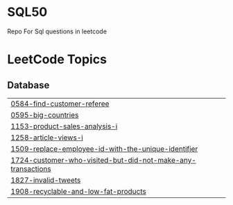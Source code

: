 # SQL50
Repo For Sql questions in leetcode

<!---LeetCode Topics Start-->
# LeetCode Topics
## Database
|  |
| ------- |
| [0584-find-customer-referee](https://github.com/Sreeharij/SQL50/tree/master/0584-find-customer-referee) |
| [0595-big-countries](https://github.com/Sreeharij/SQL50/tree/master/0595-big-countries) |
| [1153-product-sales-analysis-i](https://github.com/Sreeharij/SQL50/tree/master/1153-product-sales-analysis-i) |
| [1258-article-views-i](https://github.com/Sreeharij/SQL50/tree/master/1258-article-views-i) |
| [1509-replace-employee-id-with-the-unique-identifier](https://github.com/Sreeharij/SQL50/tree/master/1509-replace-employee-id-with-the-unique-identifier) |
| [1724-customer-who-visited-but-did-not-make-any-transactions](https://github.com/Sreeharij/SQL50/tree/master/1724-customer-who-visited-but-did-not-make-any-transactions) |
| [1827-invalid-tweets](https://github.com/Sreeharij/SQL50/tree/master/1827-invalid-tweets) |
| [1908-recyclable-and-low-fat-products](https://github.com/Sreeharij/SQL50/tree/master/1908-recyclable-and-low-fat-products) |
<!---LeetCode Topics End-->